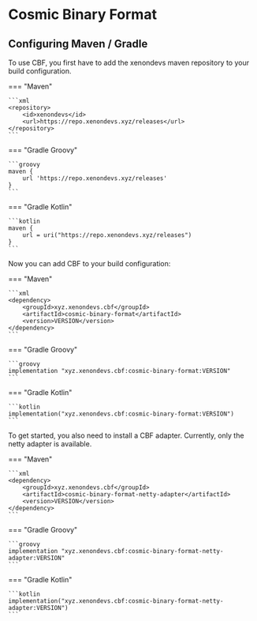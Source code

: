 # Cosmic Binary Format

## Configuring Maven / Gradle

To use CBF, you first have to add the xenondevs maven repository to your build configuration.

=== "Maven"

    ```xml
    <repository>
        <id>xenondevs</id>
        <url>https://repo.xenondevs.xyz/releases</url>
    </repository>
    ```

=== "Gradle Groovy"

    ```groovy
    maven {
        url 'https://repo.xenondevs.xyz/releases'
    }
    ```

=== "Gradle Kotlin"

    ```kotlin
    maven {
        url = uri("https://repo.xenondevs.xyz/releases")
    }
    ```

Now you can add CBF to your build configuration:

=== "Maven"

    ```xml
    <dependency>
        <groupId>xyz.xenondevs.cbf</groupId>
        <artifactId>cosmic-binary-format</artifactId>
        <version>VERSION</version>
    </dependency>
    ```

=== "Gradle Groovy"

    ```groovy
    implementation "xyz.xenondevs.cbf:cosmic-binary-format:VERSION"
    ```

=== "Gradle Kotlin"

    ```kotlin
    implementation("xyz.xenondevs.cbf:cosmic-binary-format:VERSION")
    ```

To get started, you also need to install a CBF adapter. Currently, only the netty adapter is available.

=== "Maven"

    ```xml
    <dependency>
        <groupId>xyz.xenondevs.cbf</groupId>
        <artifactId>cosmic-binary-format-netty-adapter</artifactId>
        <version>VERSION</version>
    </dependency>
    ```

=== "Gradle Groovy"

    ```groovy
    implementation "xyz.xenondevs.cbf:cosmic-binary-format-netty-adapter:VERSION"
    ```

=== "Gradle Kotlin"

    ```kotlin
    implementation("xyz.xenondevs.cbf:cosmic-binary-format-netty-adapter:VERSION")
    ```
